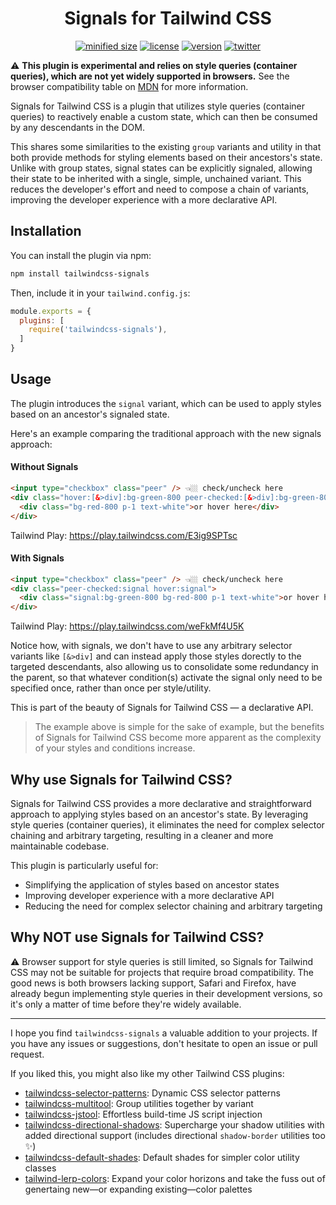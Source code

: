 <h1 align="center">Signals for Tailwind CSS</h1>

<div align="center">

[![minified size](https://img.shields.io/bundlephobia/min/tailwindcss-signals)](https://bundlephobia.com/package/tailwindcss-signals)
[![license](https://img.shields.io/github/license/brandonmcconnell/tailwindcss-signals?label=license)](https://github.com/brandonmcconnell/tailwindcss-signals/blob/main/LICENSE)
[![version](https://img.shields.io/npm/v/tailwindcss-signals)](https://www.npmjs.com/package/tailwindcss-signals)
[![twitter](https://img.shields.io/twitter/follow/branmcconnell)](https://twitter.com/branmcconnell)

</div>

⚠️ **This plugin is experimental and relies on style queries (container queries), which are not yet widely supported in browsers.** See the browser compatibility table on [MDN](https://developer.mozilla.org/en-US/docs/Web/CSS/CSS_containment/Container_size_and_style_queries#browser_compatibility) for more information.

Signals for Tailwind CSS is a plugin that utilizes style queries (container queries) to reactively enable a custom state, which can then be consumed by any descendants in the DOM.

This shares some similarities to the existing `group` variants and utility in that both provide methods for styling elements based on their ancestors's state. Unlike with group states, signal states can be explicitly signaled, allowing their state to be inherited with a single, simple, unchained variant. This reduces the developer's effort and need to compose a chain of variants, improving the developer experience with a more declarative API.

## Installation

You can install the plugin via npm:

```bash
npm install tailwindcss-signals
```

Then, include it in your `tailwind.config.js`:

```js
module.exports = {
  plugins: [
    require('tailwindcss-signals'),
  ]
}
```

## Usage

The plugin introduces the `signal` variant, which can be used to apply styles based on an ancestor's signaled state.

Here's an example comparing the traditional approach with the new signals approach:

#### Without Signals
```html
<input type="checkbox" class="peer" /> 👈🏼 check/uncheck here
<div class="hover:[&>div]:bg-green-800 peer-checked:[&>div]:bg-green-800">
  <div class="bg-red-800 p-1 text-white">or hover here</div>
</div>
```
Tailwind Play: https://play.tailwindcss.com/E3ig9SPTsc

#### With Signals
```html
<input type="checkbox" class="peer" /> 👈🏼 check/uncheck here
<div class="peer-checked:signal hover:signal">
  <div class="signal:bg-green-800 bg-red-800 p-1 text-white">or hover here</div>
</div>
```
Tailwind Play: https://play.tailwindcss.com/weFkMf4U5K

Notice how, with signals, we don't have to use any arbitrary selector variants like `[&>div]` and can instead apply those styles dorectly to the targeted descendants, also allowing us to consolidate some redundancy in the parent, so that whatever condition(s) activate the signal only need to be specified once, rather than once per style/utility.

This is part of the beauty of Signals for Tailwind CSS — a declarative API.

> The example above is simple for the sake of example, but the benefits of Signals for Tailwind CSS become more apparent as the complexity of your styles and conditions increase.

## Why use Signals for Tailwind CSS?

Signals for Tailwind CSS provides a more declarative and straightforward approach to applying styles based on an ancestor's state. By leveraging style queries (container queries), it eliminates the need for complex selector chaining and arbitrary targeting, resulting in a cleaner and more maintainable codebase.

This plugin is particularly useful for:

- Simplifying the application of styles based on ancestor states
- Improving developer experience with a more declarative API
- Reducing the need for complex selector chaining and arbitrary targeting

## Why NOT use Signals for Tailwind CSS?

⚠️ Browser support for style queries is still limited, so Signals for Tailwind CSS may not be suitable for projects that require broad compatibility. The good news is both browsers lacking support, Safari and Firefox, have already begun implementing style queries in their development versions, so it's only a matter of time before they're widely available.


---

I hope you find `tailwindcss-signals` a valuable addition to your projects. If you have any issues or suggestions, don't hesitate to open an issue or pull request.

If you liked this, you might also like my other Tailwind CSS plugins:
* [tailwindcss-selector-patterns](https://github.com/brandonmcconnell/tailwindcss-selector-patterns): Dynamic CSS selector patterns
* [tailwindcss-multitool](https://github.com/brandonmcconnell/tailwindcss-multitool): Group utilities together by variant
* [tailwindcss-jstool](https://github.com/brandonmcconnell/tailwindcss-jstool): Effortless build-time JS script injection
* [tailwindcss-directional-shadows](https://github.com/brandonmcconnell/tailwindcss-directional-shadows): Supercharge your shadow utilities with added directional support (includes directional `shadow-border` utilities too ✨)
* [tailwindcss-default-shades](https://github.com/brandonmcconnell/tailwindcss-default-shades): Default shades for simpler color utility classes
* [tailwind-lerp-colors](https://github.com/brandonmcconnell/tailwind-lerp-colors): Expand your color horizons and take the fuss out of genertaing new—or expanding existing—color palettes